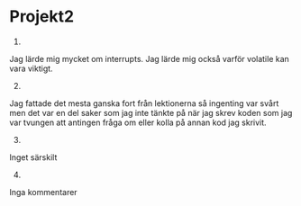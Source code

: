 # Projekt2

1.

Jag lärde mig mycket om interrupts. Jag lärde mig också varför volatile kan vara viktigt.

2.
Jag fattade det mesta ganska fort från lektionerna så ingenting var svårt men det var en del saker som jag inte tänkte på när jag skrev koden som jag var tvungen att antingen fråga om eller kolla på annan kod jag skrivit.

3.
Inget särskilt

4.
Inga kommentarer
